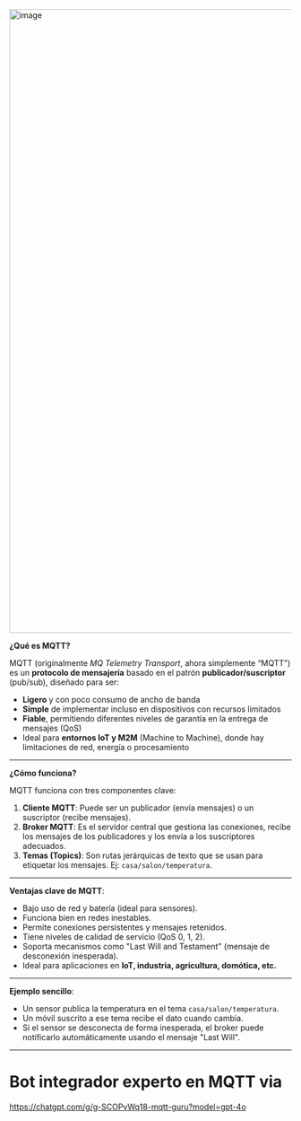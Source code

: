 
<img width="570" height="1112" alt="image" src="https://github.com/user-attachments/assets/624b873a-017a-4954-945e-24bd4d730b23" />

**¿Qué es MQTT?**

MQTT (originalmente *MQ Telemetry Transport*, ahora simplemente “MQTT”) es un **protocolo de mensajería** basado en el patrón **publicador/suscriptor** (pub/sub), diseñado para ser:

* **Ligero** y con poco consumo de ancho de banda
* **Simple** de implementar incluso en dispositivos con recursos limitados
* **Fiable**, permitiendo diferentes niveles de garantía en la entrega de mensajes (QoS)
* Ideal para **entornos IoT y M2M** (Machine to Machine), donde hay limitaciones de red, energía o procesamiento

---

**¿Cómo funciona?**

MQTT funciona con tres componentes clave:

1. **Cliente MQTT**: Puede ser un publicador (envía mensajes) o un suscriptor (recibe mensajes).
2. **Broker MQTT**: Es el servidor central que gestiona las conexiones, recibe los mensajes de los publicadores y los envía a los suscriptores adecuados.
3. **Temas (Topics)**: Son rutas jerárquicas de texto que se usan para etiquetar los mensajes. Ej: `casa/salon/temperatura`.

---

**Ventajas clave de MQTT**:

* Bajo uso de red y batería (ideal para sensores).
* Funciona bien en redes inestables.
* Permite conexiones persistentes y mensajes retenidos.
* Tiene niveles de calidad de servicio (QoS 0, 1, 2).
* Soporta mecanismos como "Last Will and Testament" (mensaje de desconexión inesperada).
* Ideal para aplicaciones en **IoT, industria, agricultura, domótica, etc.**

---

**Ejemplo sencillo**:

* Un sensor publica la temperatura en el tema `casa/salon/temperatura`.
* Un móvil suscrito a ese tema recibe el dato cuando cambia.
* Si el sensor se desconecta de forma inesperada, el broker puede notificarlo automáticamente usando el mensaje "Last Will".

---

# Bot integrador experto en MQTT via 

https://chatgpt.com/g/g-SCOPvWq18-mqtt-guru?model=gpt-4o
